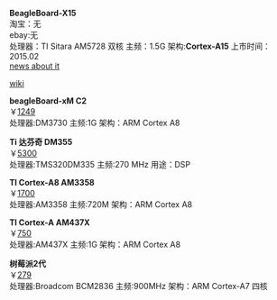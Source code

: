 **BeagleBoard-X15**   
淘宝：无   
ebay:无    
处理器：TI Sitara AM5728 双核 主频：1.5G 架构:**Cortex-A15** 上市时间：2015.02    
[news about it](http://linuxgizmos.com/beagleboard-x15-features-dual-core-cortex-a15-sitara/)                 

[wiki](http://www.elinux.org/Beagleboard:BeagleBoard-X15)   

**beagleBoard-xM C2**   
￥[1249](http://item.taobao.com/item.htm?spm=a230r.1.14.23.7vCQoV&id=16992602251&ns=1&abbucket=6#detail)    
处理器:DM3730 主频:1G 架构：ARM Cortex A8    

**Ti 达芬奇 DM355**      
￥[5300](http://item.taobao.com/item.htm?spm=a230r.1.14.32.dWgcrc&id=5161068715&ns=1&abbucket=6#detail)      
处理器:TMS320DM335  主频:270 MHz 用途：DSP  

**TI Cortex-A8 AM3358**    
￥[1700](http://item.taobao.com/item.htm?spm=a230r.1.14.202.dWgcrc&id=38641049337&ns=1&abbucket=6#detail)   
处理器:AM3358 主频:720M 架构：ARM Cortex A8   

**TI Cortex-A AM437X**      
￥[750](http://item.taobao.com/item.htm?spm=a230r.1.14.71.HFMQxr&id=44384817080&ns=1&abbucket=6#detail)       
处理器:AM437X  主频:1G 架构：ARM Cortex A8   


**树莓派2代**      
￥[279](http://detail.tmall.com/item.htm?spm=a230r.1.14.1.VIaeyA&id=43964486801&ad_id=&am_id=&cm_id=140105335569ed55e27b&pm_id=&abbucket=6)       
处理器:Broadcom BCM2836  主频:900MHz 架构：ARM Cortex-A7 四核




